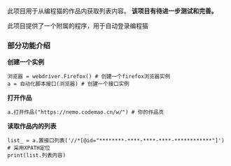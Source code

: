 此项目用于从编程猫的作品内获取列表内容。
**该项目有待进一步测试和完善。**

此项目提供了一个附属的程序，用于自动登录编程猫

### 部分功能介绍

**创建一个实例**

    浏览器 = webdriver.Firefox() # 创建一个firefox浏览器实例
    a = 自动化脚本接口(浏览器) # 创建一个接口实例
**打开作品**

    a.打开作品("https://nemo.codemao.cn/w/") # 你的作品页
**读取作品内的列表**

    list_ = a.置接口列表('//*[@id="********-****-****-****-************"]') # 采用XPATH定位
    print(list.列表内容)
